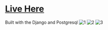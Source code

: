 # [Live Here](https://real-estate-application.herokuapp.com/)
Built with the Django and Postgresql
![1](https://user-images.githubusercontent.com/71453728/160276685-8a7fc00a-439a-4a1a-8bcb-6d1e089e57c4.png)
![2](https://user-images.githubusercontent.com/71453728/160277293-2e73b6ea-02a5-4dca-a234-20d50f5cfc0b.png)
![3](https://user-images.githubusercontent.com/71453728/160277375-9fa6f3cc-7c79-4091-95ae-517f58e9c86d.png)

